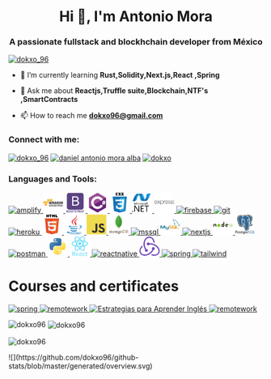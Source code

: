 <h1 align="center">Hi 👋, I'm Antonio Mora</h1>
<h3 align="center">A passionate fullstack and blockhchain developer from México</h3>

 
<p align="left"> <a href="https://twitter.com/dokxo_96" target="blank"><img src="https://img.shields.io/twitter/follow/dokxo_96?logo=twitter&style=for-the-badge" alt="dokxo_96" /></a> </p>

- 🌱 I’m currently learning **Rust,Solidity,Next.js,React ,Spring**

- 💬 Ask me about **Reactjs,Truffle suite,Blockchain,NTF's ,SmartContracts**

- 📫 How to reach me **dokxo96@gmail.com**

<h3 align="left">Connect with me:</h3>
<p align="left">
<a href="https://twitter.com/dokxo_96" target="blank"><img align="center" src="https://raw.githubusercontent.com/rahuldkjain/github-profile-readme-generator/master/src/images/icons/Social/twitter.svg" alt="dokxo_96" height="30" width="40" /></a>
<a href="https://www.linkedin.com/in/daniel-antonio-mora-alba-128030111/" target="blank"><img align="center" src="https://raw.githubusercontent.com/rahuldkjain/github-profile-readme-generator/master/src/images/icons/Social/linked-in-alt.svg" alt="daniel antonio mora alba" height="30" width="40" /></a>
<a href="https://fb.com/dokxo" target="blank"><img align="center" src="https://raw.githubusercontent.com/rahuldkjain/github-profile-readme-generator/master/src/images/icons/Social/facebook.svg" alt="dokxo" height="30" width="40" /></a>
</p>

<h3 align="left">Languages and Tools:</h3>
<p align="left"> <a href="https://aws.amazon.com/amplify/" target="_blank"> <img src="https://docs.amplify.aws/assets/logo-dark.svg" alt="amplify" width="40" height="40"/> </a> <a href="https://aws.amazon.com" target="_blank"> <img src="https://raw.githubusercontent.com/devicons/devicon/master/icons/amazonwebservices/amazonwebservices-original-wordmark.svg" alt="aws" width="40" height="40"/> </a>  <a href="https://getbootstrap.com" target="_blank"> <img src="https://raw.githubusercontent.com/devicons/devicon/master/icons/bootstrap/bootstrap-plain-wordmark.svg" alt="bootstrap" width="40" height="40"/> </a> <a href="https://www.w3schools.com/cs/" target="_blank"> <img src="https://raw.githubusercontent.com/devicons/devicon/master/icons/csharp/csharp-original.svg" alt="csharp" width="40" height="40"/> </a> <a href="https://www.w3schools.com/css/" target="_blank"> <img src="https://raw.githubusercontent.com/devicons/devicon/master/icons/css3/css3-original-wordmark.svg" alt="css3" width="40" height="40"/> </a>     <a href="https://dotnet.microsoft.com/" target="_blank"> <img src="https://raw.githubusercontent.com/devicons/devicon/master/icons/dot-net/dot-net-original-wordmark.svg" alt="dotnet" width="40" height="40"/> </a>  <a href="https://expressjs.com" target="_blank"> <img src="https://raw.githubusercontent.com/devicons/devicon/master/icons/express/express-original-wordmark.svg" alt="express" width="40" height="40"/> </a>  <a href="https://firebase.google.com/" target="_blank"> <img src="https://www.vectorlogo.zone/logos/firebase/firebase-icon.svg" alt="firebase" width="40" height="40"/> </a> <a href="https://git-scm.com/" target="_blank"> <img src="https://www.vectorlogo.zone/logos/git-scm/git-scm-icon.svg" alt="git" width="40" height="40"/> </a> <a href="https://heroku.com" target="_blank"> <img src="https://www.vectorlogo.zone/logos/heroku/heroku-icon.svg" alt="heroku" width="40" height="40"/> </a> <a href="https://www.w3.org/html/" target="_blank"> <img src="https://raw.githubusercontent.com/devicons/devicon/master/icons/html5/html5-original-wordmark.svg" alt="html5" width="40" height="40"/> </a> <a href="https://www.java.com" target="_blank"> <img src="https://raw.githubusercontent.com/devicons/devicon/master/icons/java/java-original.svg" alt="java" width="40" height="40"/> </a> <a href="https://developer.mozilla.org/en-US/docs/Web/JavaScript" target="_blank"> <img src="https://raw.githubusercontent.com/devicons/devicon/master/icons/javascript/javascript-original.svg" alt="javascript" width="40" height="40"/> </a>     <a href="https://www.mongodb.com/" target="_blank"> <img src="https://raw.githubusercontent.com/devicons/devicon/master/icons/mongodb/mongodb-original-wordmark.svg" alt="mongodb" width="40" height="40"/> </a> <a href="https://www.microsoft.com/en-us/sql-server" target="_blank"> <img src="https://www.svgrepo.com/show/303229/microsoft-sql-server-logo.svg" alt="mssql" width="40" height="40"/> </a> <a href="https://www.mysql.com/" target="_blank"> <img src="https://raw.githubusercontent.com/devicons/devicon/master/icons/mysql/mysql-original-wordmark.svg" alt="mysql" width="40" height="40"/> </a> <a href="https://nextjs.org/" target="_blank"> <img src="https://cdn.worldvectorlogo.com/logos/nextjs-3.svg" alt="nextjs" width="40" height="40"/> </a> <a href="https://nodejs.org" target="_blank"> <img src="https://raw.githubusercontent.com/devicons/devicon/master/icons/nodejs/nodejs-original-wordmark.svg" alt="nodejs" width="40" height="40"/> </a> <a href="https://www.postgresql.org" target="_blank"> <img src="https://raw.githubusercontent.com/devicons/devicon/master/icons/postgresql/postgresql-original-wordmark.svg" alt="postgresql" width="40" height="40"/> </a> <a href="https://postman.com" target="_blank"> <img src="https://www.vectorlogo.zone/logos/getpostman/getpostman-icon.svg" alt="postman" width="40" height="40"/> </a> <a href="https://www.python.org" target="_blank"> <img src="https://raw.githubusercontent.com/devicons/devicon/master/icons/python/python-original.svg" alt="python" width="40" height="40"/> </a> <a href="https://reactjs.org/" target="_blank"> <img src="https://raw.githubusercontent.com/devicons/devicon/master/icons/react/react-original-wordmark.svg" alt="react" width="40" height="40"/> </a> <a href="https://reactnative.dev/" target="_blank"> <img src="https://reactnative.dev/img/header_logo.svg" alt="reactnative" width="40" height="40"/> </a> <a href="https://redux.js.org" target="_blank"> <img src="https://raw.githubusercontent.com/devicons/devicon/master/icons/redux/redux-original.svg" alt="redux" width="40" height="40"/> </a> <a href="https://spring.io/" target="_blank"> <img src="https://www.vectorlogo.zone/logos/springio/springio-icon.svg" alt="spring" width="40" height="40"/> </a> <a href="https://tailwindcss.com/" target="_blank"> <img src="https://www.vectorlogo.zone/logos/tailwindcss/tailwindcss-icon.svg" alt="tailwind" width="40" height="40"/> </a>  </p>

# Courses and certificates

 
<a href="https://platzi.com/p/dokxo96/curso/1557-git-github/diploma/detalle/" target="_blank"> <img src="https://static.platzi.com/media/achievements/badge-github-0b729570-934d-47d8-ba6b-610d7f15e0ec.png" alt="spring" width="40" height="40"/> </a> 
<a href="https://platzi.com/p/danielmora96/curso/1872-teletrabajo-trabajo-remoto/diploma/detalle/" target="_blank"> <img src="https://static.platzi.com/media/achievements/badges-categorias-negocios-emprendimiento-1-90ace212-529a-4741-8a55-6a56d0d48f0f-b3.png" alt="remotework" width="40" height="40"/> </a> 
<a href="https://platzi.com/p/danielmora96/curso/1944-estrategias-ingles/diploma/detalle/" target="_blank"> <img src=https://static.platzi.com/media/achievements/badge-aprender-ingles-online-a8141ccd-4aa3-4235-a897-5ad3a77fd6e8.png alt="Estrategias para Aprender Inglés" width="40" height="40"/> </a> 
<a href="https://platzi.com/p/danielmora96/curso/1749-gestion-tiempo/diploma/detalle/" target="_blank"> <img src="https://static.platzi.com/media/achievements/badge-gestion-tiempo-5368aa24-4418-4e10-b6c3-c8775b849bf9.png" alt="remotework" width="40" height="40"/> </a> 

<p><img align="left" src="https://github-readme-stats.vercel.app/api/top-langs?username=dokxo96&show_icons=true&locale=en&layout=compact" alt="dokxo96" /></p>

<p>&nbsp;<img align="center" src="https://github-readme-stats.vercel.app/api?username=dokxo96&show_icons=true&locale=en" alt="dokxo96" /></p>

<p><img align="center" src="https://github-readme-streak-stats.herokuapp.com/?user=dokxo96&" alt="dokxo96" /></p>
![](https://github.com/dokxo96/github-stats/blob/master/generated/overview.svg)
